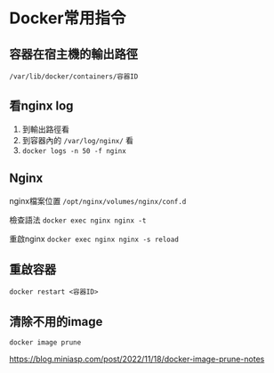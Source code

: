 # Docker常用指令

## 容器在宿主機的輸出路徑
`/var/lib/docker/containers/容器ID`

## 看nginx log
1. 到輸出路徑看
2. 到容器內的 `/var/log/nginx/` 看
3. `docker logs -n 50 -f nginx`

## Nginx
nginx檔案位置
`/opt/nginx/volumes/nginx/conf.d`

檢查語法
`docker exec nginx nginx -t`

重啟nginx
`docker exec nginx nginx -s reload`

## 重啟容器
`docker restart <容器ID>`

## 清除不用的image
`docker image prune`

https://blog.miniasp.com/post/2022/11/18/docker-image-prune-notes